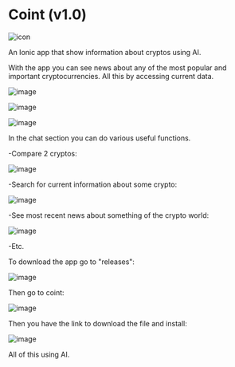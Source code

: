 # Coint (v1.0)
![icon](https://github.com/oZaGGo/coint/assets/113898233/3558cbc1-74a5-4b56-ba5b-b390d208825c)

An Ionic app that show information about cryptos using AI.

With the app you can see news about any of the most popular and important cryptocurrencies. All this by accessing current data.

![image](https://github.com/oZaGGo/coint/assets/113898233/c8f03b20-837a-47ed-b1be-f5d95654a7ce)

![image](https://github.com/oZaGGo/coint/assets/113898233/a0bdcff9-59da-4caf-8a52-1766d294b348)

![image](https://github.com/oZaGGo/coint/assets/113898233/7962ee85-2a7f-4506-a443-15febe68a2c6)

In the chat section you can do various useful functions.

-Compare 2 cryptos:

![image](https://github.com/oZaGGo/coint/assets/113898233/1465f77e-165c-47de-ab06-157ac1e91c5d)

-Search for current information about some crypto:

![image](https://github.com/oZaGGo/coint/assets/113898233/cc9a82fa-a925-461a-b2ea-c3daf5e4bdb4)

-See most recent news about something of the crypto world:

![image](https://github.com/oZaGGo/coint/assets/113898233/1cacc2b3-0652-4778-a168-5b9fc949b513)

-Etc.

To download the app go to "releases":

![image](https://github.com/oZaGGo/coint/assets/113898233/d023dd6a-087d-4a51-bd58-a7222231366c)

Then go to coint:

![image](https://github.com/oZaGGo/coint/assets/113898233/2571009b-1c4e-4377-a6f2-c94fc547ae86)

Then you have the link to download the file and install:

![image](https://github.com/oZaGGo/coint/assets/113898233/ce388646-5b21-42e2-bda0-a6de4c01cdcc)



All of this using AI.
